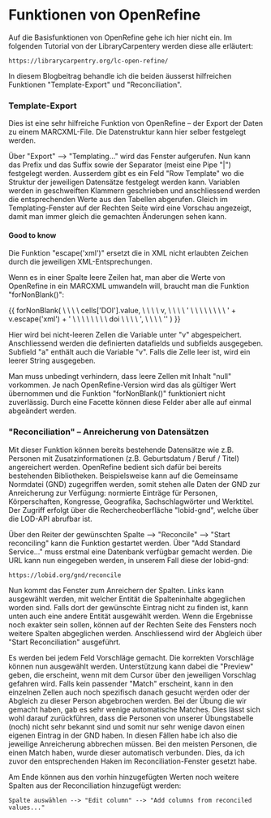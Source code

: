 # Funktionen von OpenRefine

Auf die Basisfunktionen von OpenRefine gehe ich hier nicht ein. Im folgenden Tutorial von der LibraryCarpentery werden diese alle erläutert:

```
https://librarycarpentry.org/lc-open-refine/
```

In diesem Blogbeitrag behandle ich die beiden äusserst hilfreichen Funktionen "Template-Export" und "Reconciliation".

### Template-Export

Dies ist eine sehr hilfreiche Funktion von OpenRefine – der Export der Daten zu einem MARCXML-File. Die Datenstruktur kann hier selber festgelegt werden.

Über "Export" --> "Templating..." wird das Fenster aufgerufen. Nun kann das Prefix und das Suffix sowie der Separator (meist eine Pipe "\|") festgelegt werden. Ausserdem gibt es ein Feld "Row Template" wo die Struktur der jeweiligen Datensätze festgelegt werden kann. Variablen werden in geschweiften Klammern geschrieben  und anschliessend werden die entsprechenden Werte aus den Tabellen abgerufen. Gleich im Templating-Fenster auf der Rechten Seite wird eine Vorschau angezeigt, damit man immer gleich die gemachten Änderungen sehen kann.

#### Good to know

Die Funktion "escape('xml')" ersetzt die in XML nicht erlaubten Zeichen durch die jeweiligen XML-Entsprechungen.

Wenn es in einer Spalte leere Zeilen hat, man aber die Werte von OpenRefine in ein MARCXML umwandeln will, braucht man die Funktion "forNonBlank()":

\{\{
forNonBlank\(
\ \ \ \ cells\['DOI'\].value,
\ \ \ \ v,
\ \ \ \ '<datafield tag="024" ind1="7" ind2=" ">
\ \ \ \ \ \ \ \ <subfield code="a">' + v.escape('xml') + '</subfield>
\ \ \ \ \ \ \ \ <subfield code="2">doi</subfield>
\ \ \ \ </datafield>',
\ \ \ \ ''
)
\}\}

Hier wird bei nicht-leeren Zellen die Variable unter "v" abgespeichert. Anschliessend werden die definierten datafields und subfields ausgegeben. Subfield "a" enthält auch die Variable "v". Falls die Zelle leer ist, wird ein leerer String ausgegeben.

Man muss unbedingt verhindern, dass leere Zellen mit Inhalt "null" vorkommen. Je nach OpenRefine-Version wird das als gültiger Wert übernommen und die Funktion "forNonBlank()" funktioniert nicht zuverlässig. Durch eine Facette können diese Felder aber alle auf einmal abgeändert werden.

### "Reconciliation" – Anreicherung von Datensätzen

Mit dieser Funktion können bereits bestehende Datensätze wie z.B. Personen mit Zusatzinformationen (z.B. Geburtsdatum / Beruf / Titel) angereichert werden. OpenRefine bedient sich dafür bei bereits bestehenden Bibliotheken. Beispielsweise kann auf die Gemeinsame Normdatei (GND) zugegriffen werden, somit stehen alle Daten der GND zur Anreicherung zur Verfügung: normierte Einträge für Personen, Körperschaften, Kongresse, Geografika, Sachschlagwörter und Werktitel. Der Zugriff erfolgt über die Rechercheoberfläche "lobid-gnd", welche über die LOD-API abrufbar ist.

Über den Reiter der gewünschten Spalte --> "Reconcile" --> "Start reconciling" kann die Funktion gestartet werden. Über "Add Standard Service..." muss erstmal eine Datenbank verfügbar gemacht werden. Die URL kann nun eingegeben werden, in unserem Fall diese der lobid-gnd:

```
https://lobid.org/gnd/reconcile
```

Nun kommt das Fenster zum Anreichern der Spalten. Links kann ausgewählt werden, mit welcher Entität die Spalteninhalte abgeglichen worden sind. Falls dort der gewünschte Eintrag nicht zu finden ist, kann unten auch eine andere Entität ausgewählt werden. Wenn die Ergebnisse noch exakter sein sollen, können auf der Rechten Seite des Fensters noch weitere Spalten abgeglichen werden. Anschliessend wird der Abgleich über "Start Reconciliation" ausgeführt.

Es werden bei jedem Feld Vorschläge gemacht. Die korrekten Vorschläge können nun ausgewählt werden. Unterstützung kann dabei die "Preview" geben, die erscheint, wenn mit dem Cursor über den jeweiligen Vorschlag gefahren wird. Falls kein passender "Match" erscheint, kann in den einzelnen Zellen auch noch spezifisch danach gesucht werden oder der Abgleich zu dieser Person abgebrochen werden. Bei der Übung die wir gemacht haben, gab es sehr wenige automatische Matches. Dies lässt sich wohl darauf zurückführen, dass die Personen von unserer Übungstabelle (noch) nicht sehr bekannt sind und somit nur sehr wenige davon einen eigenen Eintrag in der GND haben. In diesen Fällen habe ich also die jeweilige Anreicherung abbrechen müssen. Bei den meisten Personen, die einen Match haben, wurde dieser automatisch verbunden. Dies, da ich zuvor den entsprechenden Haken im Reconciliation-Fenster gesetzt habe.

Am Ende können aus den vorhin hinzugefügten Werten noch weitere Spalten aus der Reconciliation hinzugefügt werden:

```
Spalte auswählen --> "Edit column" --> "Add columns from reconciled values..."
```